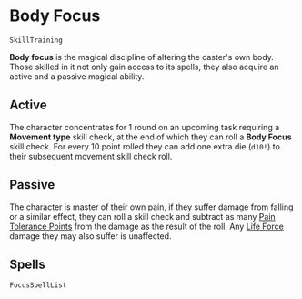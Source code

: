 # Body Focus

`SkillTraining`

**Body focus** is the magical discipline of altering the caster's own body. Those skilled in it not only gain access to its spells, they also acquire an active and a passive magical ability.

## Active

The character concentrates for 1 round on an upcoming task requiring a **Movement type** skill check, at the end of which they can roll a **Body Focus** skill check. For every 10 point rolled they can add one extra die (`d10!`) to their subsequent movement skill check roll.

## Passive

The character is master of their own pain, if they suffer damage from falling or a similar effect, they can roll a skill check and subtract as many [Pain Tolerance Points](character:fp) from the damage as the result of the roll. Any [Life Force](character:ep) damage they may also suffer is unaffected.

## Spells

`FocusSpellList`